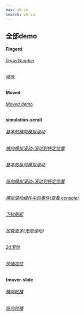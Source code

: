 ```yaml
---
nav: zh-cn
search: zh-cn
---
```


## 全部demo

#### Fingerd

###### [fingerNumber]()
###### [缩放]()

#### Moved

###### [Moved demo]()

#### simulation-scroll

###### [基本的横向模拟滚动]()
###### [横向模拟滚动-滚动到特定位置]()
###### [基本的纵向模拟滚动]()
###### [纵向模拟滚动-滚动到特定位置]()
###### [模拟滚动组件中的事件(查看 console)]()
###### [下拉刷新]()
###### [加载更多(无限滚动)]()
###### [2d滚动]()
###### [快速定位]()

#### fmover-slide

###### [横向轮播]()
###### [纵向轮播]()